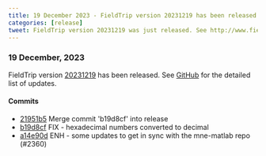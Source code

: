 ```yaml
---
title: 19 December 2023 - FieldTrip version 20231219 has been released
categories: [release]
tweet: FieldTrip version 20231219 was just released. See http://www.fieldtriptoolbox.org/#19-december-2023
---
```


### 19 December, 2023

FieldTrip version [20231219](http://github.com/fieldtrip/fieldtrip/releases/tag/20231219) has been released.
See [GitHub](https://github.com/fieldtrip/fieldtrip/compare/20231215...20231219) for the detailed list of updates.

#### Commits

- [21951b5](http://github.com/fieldtrip/fieldtrip/commit/21951b5) Merge commit 'b19d8cf' into release
- [b19d8cf](http://github.com/fieldtrip/fieldtrip/commit/b19d8cf) FIX - hexadecimal numbers converted to decimal
- [a14e90d](http://github.com/fieldtrip/fieldtrip/commit/a14e90d) ENH - some updates to get in sync with the mne-matlab repo (#2360)
